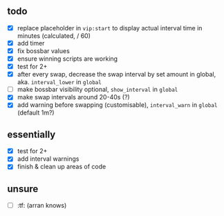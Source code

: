 ## todo

- [x] replace placeholder in `vip:start` to display actual interval time in minutes (calculated, / 60)
- [x] add timer
- [x] fix bossbar values
- [x] ensure winning scripts are working
- [x] test for 2+
- [x] after every swap, decrease the swap interval by set amount in global, aka. `interval_lower` in `global`
- [ ] make bossbar visibility optional, `show_interval` in `global`
- [x] make swap intervals around 20-40s (?)
- [x] add warning before swapping (customisable), `interval_warn` in `global` (default 1m?)

## essentially

- [x] test for 2+
- [x] add interval warnings
- [x] finish & clean up areas of code

## unsure

- [ ] :tf: (arran knows)